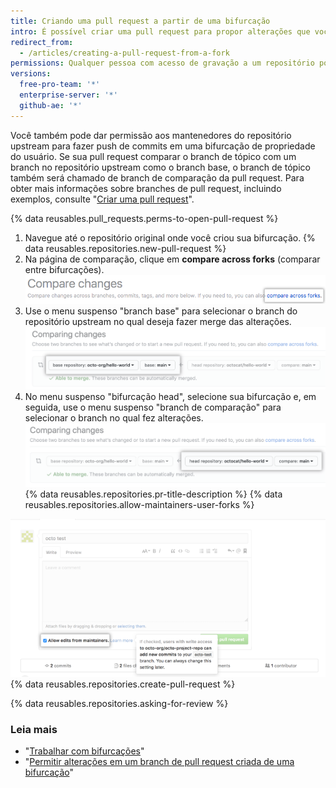 ```yaml
---
title: Criando uma pull request a partir de uma bifurcação
intro: É possível criar uma pull request para propor alterações que você fez em uma bifurcação de um repositório upstream.
redirect_from:
  - /articles/creating-a-pull-request-from-a-fork
permissions: Qualquer pessoa com acesso de gravação a um repositório pode criar uma pull request a partir de uma bifurcação pertencente ao usuário.
versions:
  free-pro-team: '*'
  enterprise-server: '*'
  github-ae: '*'
---
```


Você também pode dar permissão aos mantenedores do repositório upstream para fazer push de commits em uma bifurcação de propriedade do usuário. Se sua pull request comparar o branch de tópico com um branch no repositório upstream como o branch base, o branch de tópico também será chamado de branch de comparação da pull request. Para obter mais informações sobre branches de pull request, incluindo exemplos, consulte "[Criar uma pull request](/articles/creating-a-pull-request/#changing-the-branch-range-and-destination-repository)".

{% data reusables.pull_requests.perms-to-open-pull-request %}

1. Navegue até o repositório original onde você criou sua bifurcação.
{% data reusables.repositories.new-pull-request %}
3. Na página de comparação, clique em **compare across forks** (comparar entre bifurcações). ![Link para comparação entre bifurcações](/assets/images/help/pull_requests/compare-across-forks-link.png)
4. Use o menu suspenso "branch base" para selecionar o branch do repositório upstream no qual deseja fazer merge das alterações.![Menus suspensos para escolher o branch e a bifurcação base](/assets/images/help/pull_requests/choose-base-fork-and-branch.png)
5. No menu suspenso "bifurcação head", selecione sua bifurcação e, em seguida, use o menu suspenso "branch de comparação" para selecionar o branch no qual fez alterações. ![Menus suspensos para escolher o fork head e o branch de comparação](/assets/images/help/pull_requests/choose-head-fork-compare-branch.png)
{% data reusables.repositories.pr-title-description %}
{% data reusables.repositories.allow-maintainers-user-forks %}

  ![allow-maintainers-to-make-edits-checkbox](/assets/images/help/pull_requests/allow-maintainers-to-make-edits.png)
{% data reusables.repositories.create-pull-request %}

{% data reusables.repositories.asking-for-review %}

### Leia mais

- "[Trabalhar com bifurcações](/articles/working-with-forks)"
- "[Permitir alterações em um branch de pull request criada de uma bifurcação](/articles/allowing-changes-to-a-pull-request-branch-created-from-a-fork)"
